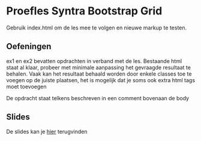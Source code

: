 # Proefles Syntra Bootstrap Grid
Gebruik index.html om de les mee te volgen en nieuwe markup te testen.

## Oefeningen
ex1 en ex2 bevatten opdrachten in verband met de les. Bestaande html staat al klaar, probeer met minimale aanpassing het gevraagde resultaat te behalen.
Vaak kan het resultaat behaald worden door enkele classes toe te voegen op de juiste plaatsen, het is mogelijk dat je soms ook extra html tags moet toevoegen

De opdracht staat telkens beschreven in een comment bovenaan de body


## Slides
De slides kan je [hier](https://docs.google.com/presentation/d/1-_vLPtZqc45MlRI-eP5QhklvvbrIgMnIMT0RL2q4DPE/edit?usp=sharing) terugvinden